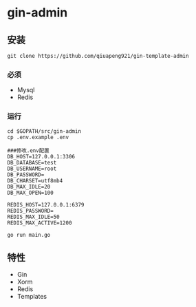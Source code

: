 # gin-admin

## 安装
```
git clone https://github.com/qiuapeng921/gin-template-admin
```

### 必须

- Mysql
- Redis

### 运行
```
cd $GOPATH/src/gin-admin
cp .env.example .env

###修改.env配置
DB_HOST=127.0.0.1:3306
DB_DATABASE=test
DB_USERNAME=root
DB_PASSWORD=
DB_CHARSET=utf8mb4
DB_MAX_IDLE=20
DB_MAX_OPEN=100

REDIS_HOST=127.0.0.1:6379
REDIS_PASSWORD=
REDIS_MAX_IDLE=50
REDIS_MAX_ACTIVE=1200

go run main.go
```

## 特性
- Gin
- Xorm
- Redis
- Templates
